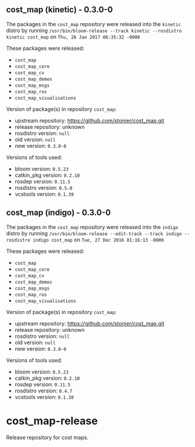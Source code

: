 ## cost_map (kinetic) - 0.3.0-0

The packages in the `cost_map` repository were released into the `kinetic` distro by running `/usr/bin/bloom-release --track kinetic --rosdistro kinetic cost_map` on `Thu, 26 Jan 2017 06:35:32 -0000`

These packages were released:
- `cost_map`
- `cost_map_core`
- `cost_map_cv`
- `cost_map_demos`
- `cost_map_msgs`
- `cost_map_ros`
- `cost_map_visualisations`

Version of package(s) in repository `cost_map`:

- upstream repository: https://github.com/stonier/cost_map.git
- release repository: unknown
- rosdistro version: `null`
- old version: `null`
- new version: `0.3.0-0`

Versions of tools used:

- bloom version: `0.5.23`
- catkin_pkg version: `0.2.10`
- rosdep version: `0.11.5`
- rosdistro version: `0.5.0`
- vcstools version: `0.1.39`


## cost_map (indigo) - 0.3.0-0

The packages in the `cost_map` repository were released into the `indigo` distro by running `/usr/bin/bloom-release --edit-track --track indigo --rosdistro indigo cost_map` on `Tue, 27 Dec 2016 01:16:13 -0000`

These packages were released:
- `cost_map`
- `cost_map_core`
- `cost_map_cv`
- `cost_map_demos`
- `cost_map_msgs`
- `cost_map_ros`
- `cost_map_visualisations`

Version of package(s) in repository `cost_map`:

- upstream repository: https://github.com/stonier/cost_map.git
- release repository: unknown
- rosdistro version: `null`
- old version: `null`
- new version: `0.3.0-0`

Versions of tools used:

- bloom version: `0.5.23`
- catkin_pkg version: `0.2.10`
- rosdep version: `0.11.5`
- rosdistro version: `0.4.7`
- vcstools version: `0.1.38`


# cost_map-release
Release repository for cost maps.

